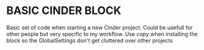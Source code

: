 # BASIC CINDER BLOCK
Basic set of code when starting a new Cinder project.
Could be usefull for other people but very specific to my workflow.
Use *copy* when installing the block so the GlobalSettings don't get cluttered over other projects
